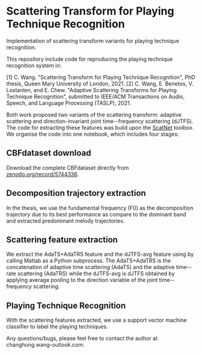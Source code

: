 # Scattering Transform for Playing Technique Recognition
Implementation of scattering transform variants for playing technique recognition.

This repository include code for reproducing the playing technique recognition system in:

[1] C. Wang. "Scattering Transform for Playing Technique Recognition", PhD thesis, Queen Mary University of London, 2021.
[2] C. Wang, E. Benetos, V. Lostanlen, and E. Chew. "Adaptive Scattering Transforms for Playing Technique Recognition", submitted to IEEE/ACM Transactions on Audio, Speech, and Language Processing (TASLP), 2021.

Both work proposed two variants of the scattering transform: adaptive scattering and direction-invariant joint time--frequency scattering (dJTFS). The code for extracting these features was build upon the [ScatNet](https://www.di.ens.fr/data/software/scatnet/) toolbox. We organise the code into one notebook, which includes four stages:

## CBFdataset download
Download the complete CBFdataset directly from [zenodo.org/record/5744336](https://zenodo.org/record/5744336).

## Decomposition trajectory extraction
In the thesis, we use the fundamental frequency (F0) as the decomposition trajectory due to its best performance as compare to the dominant band and extracted predominant melody trajectories.

## Scattering feature extraction
We extract the AdaTS+AdaTRS feature and the dJTFS-avg feature using by calling Matlab as a Python subprocess. The AdaTS+AdaTRS is the concatenation of adaptive time scattering (AdaTS) and the adaptive time--rate scattering (AdaTRS) while the dJTFS-avg is dJTFS obtained by applying average pooling to the direction variable of the joint time--frequency scattering.

## Playing Technique Recognition
With the scattering features extracted, we use a support vector machine classifier to label the playing techniques.

Any questions/bugs, please feel free to contact the author at changhong.wang-outlook.com.
